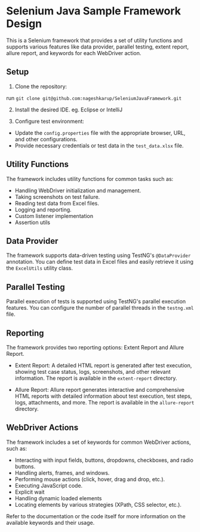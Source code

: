 
# Selenium Java Sample Framework Design

This is a Selenium framework that provides a set of utility functions and supports various features like data provider, parallel testing, extent report, allure report, and keywords for each WebDriver action.

## Setup

1. Clone the repository:

run `git clone git@github.com:nageshkarup/SeleniumJavaFramework.git`

2. Install the desired IDE. eg. Eclipse or IntelliJ

3. Configure test environment:
- Update the `config.properties` file with the appropriate browser, URL, and other configurations.
- Provide necessary credentials or test data in the `test_data.xlsx` file.

## Utility Functions

The framework includes utility functions for common tasks such as:
- Handling WebDriver initialization and management.
- Taking screenshots on test failure.
- Reading test data from Excel files.
- Logging and reporting.
- Custom listener implementation
- Assertion utils
  
## Data Provider

The framework supports data-driven testing using TestNG's `@DataProvider` annotation. You can define test data in Excel files and easily retrieve it using the `ExcelUtils` utility class.

## Parallel Testing

Parallel execution of tests is supported using TestNG's parallel execution features. You can configure the number of parallel threads in the `testng.xml` file.

## Reporting

The framework provides two reporting options: Extent Report and Allure Report.

- Extent Report: A detailed HTML report is generated after test execution, showing test case status, logs, screenshots, and other relevant information. The report is available in the `extent-report` directory.

- Allure Report: Allure report generates interactive and comprehensive HTML reports with detailed information about test execution, test steps, logs, attachments, and more. The report is available in the `allure-report` directory.

## WebDriver Actions

The framework includes a set of keywords for common WebDriver actions, such as:
- Interacting with input fields, buttons, dropdowns, checkboxes, and radio buttons.
- Handling alerts, frames, and windows.
- Performing mouse actions (click, hover, drag and drop, etc.).
- Executing JavaScript code.
- Explicit wait
- Handling dynamic loaded elements
- Locating elements by various strategies (XPath, CSS selector, etc.).

Refer to the documentation or the code itself for more information on the available keywords and their usage.


